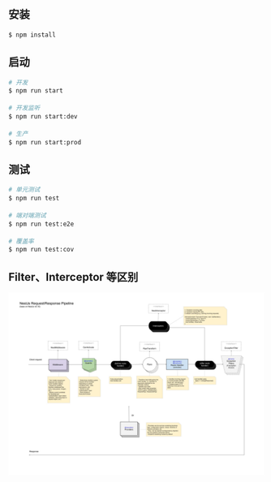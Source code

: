 ## 安装

```bash
$ npm install
```

## 启动

```bash
# 开发
$ npm run start

# 开发监听
$ npm run start:dev

# 生产
$ npm run start:prod
```

## 测试

```bash
# 单元测试
$ npm run test

# 端对端测试
$ npm run test:e2e

# 覆盖率
$ npm run test:cov
```

## Filter、Interceptor 等区别

![](./static/life-cycle.jpg)
